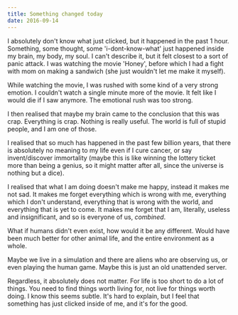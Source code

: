 ```yaml
---
title: Something changed today
date: 2016-09-14
---
```


I absolutely don't know what just clicked, but it happened
in the past 1 hour. Something, some thought, some
'i-dont-know-what' just happened inside my brain, my body, my
soul. I can't describe it, but it felt closest to a sort of
panic attack. I was watching the movie 'Honey', before which I
had a fight with mom on making a sandwich (she just wouldn't
let me make it myself).

<!--more-->

While watching the movie, I was rushed with some kind of a
very strong emotion. I couldn't watch a single minute more
of the movie. It felt like I would die if I saw anymore. The
emotional rush was too strong.

I then realised that maybe my brain came to the conclusion
that this was crap. Everything is crap. Nothing is really
useful. The world is full of stupid people, and I am one of
those.

I realised that so much has happened in the past few billion
years, that there is absolutely no meaning to my life even if
I cure cancer, or say invent/discover immortality (maybe this
is like winning the lottery ticket more than being a genius,
so it might matter after all, since the universe is nothing
but a dice).

I realised that what I am doing doesn't make me happy, instead
it makes me not sad. It makes me forget everything which is
wrong with me, everything which I don't understand, everything
that is wrong with the world, and everything that is yet to
come. It makes me forget that I am, literally, useless and
insignificant, and so is everyone of us, *combined*.

What if humans didn't even exist, how would it be any
different. Would have been much better for other animal life,
and the entire environment as a whole.

Maybe we live in a simulation and there are aliens who are
observing us, or even playing the human game. Maybe this is
just an old unattended server.

Regardless, it absolutely does not matter. For life is too
short to do a lot of things. You need to find things worth
living for, not live for things worth doing. I know this seems
subtle. It's hard to explain, but I feel that something has
just clicked inside of me, and it's for the good.
